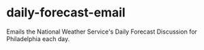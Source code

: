 # daily-forecast-email
Emails the National Weather Service's Daily Forecast Discussion for Philadelphia each day.
